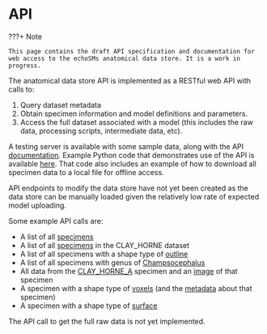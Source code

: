 # API

???+ Note

    This page contains the draft API specification and documentation for web access to the echoSMs anatomical data store. It is a work in progress.

The anatomical data store API is implemented as a RESTful web API with calls to:

1. Query dataset metadata
1. Obtain specimen information and model definitions and parameters.
1. Access the full dataset associated with a model (this includes the raw data, processing scripts, intermediate data, etc).

A testing server is available with some sample data, along with the API [documentation](https://echosms-data-store-app-ogogm.ondigitalocean.app/docs). Example Python code that demonstrates use of the API is available [here](https://github.com/ices-tools-dev/echoSMs/blob/main/data_store/src/api_examples.py). That code also includes an example of how to download all specimen data to a local file for offline access.

API endpoints to modify the data store have not yet been created as the data store can be manually loaded given the relatively low rate of expected model uploading.

Some example API calls are:

- A list of all [specimens](https://echosms-data-store-app-ogogm.ondigitalocean.app/v2/specimens)
- A list of all [specimens](https://echosms-data-store-app-ogogm.ondigitalocean.app/v2/specimens?dataset_id=CLAY_HORNE) in the CLAY_HORNE dataset
- A list of all specimens with a shape type of [outline](https://echosms-data-store-app-ogogm.ondigitalocean.app/v2/specimens?shape_type=outline)
- A list of all specimens with genus of [Champsocephalus](https://echosms-data-store-app-ogogm.ondigitalocean.app/v2/specimens?genus=Champsocephalus)
- All data from the [CLAY_HORNE_A](https://echosms-data-store-app-ogogm.ondigitalocean.app/v2/specimen/CLAY_HORNE_B/data) specimen and an [image](https://echosms-data-store-app-ogogm.ondigitalocean.app/v2/specimen/CLAY_HORNE_B/image) of that specimen
- A specimen with a shape type of [voxels](https://echosms-data-store-app-ogogm.ondigitalocean.app/v2/specimen/GJM001_5/image) (and the [metadata](https://echosms-data-store-app-ogogm.ondigitalocean.app/v2/specimens?id=GJM001_5) about that specimen)
- A specimen with a shape type of [surface](https://echosms-data-store-app-ogogm.ondigitalocean.app/v2/specimen/GJM003_cbo12/image)

The API call to get the full raw data is not yet implemented.

